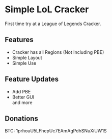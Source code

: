 # Simple LoL Cracker

First time try at a League of Legends Cracker.

## Features

- Cracker has all Regions (Not Including PBE)
- Simple Layout
- Simple Use

## Feature Updates

- Add PBE
- Better GUI     
and more

## Donations

BTC:  1prhouU5LFhepUc7EAmAgPdhSNuXiUW1S
